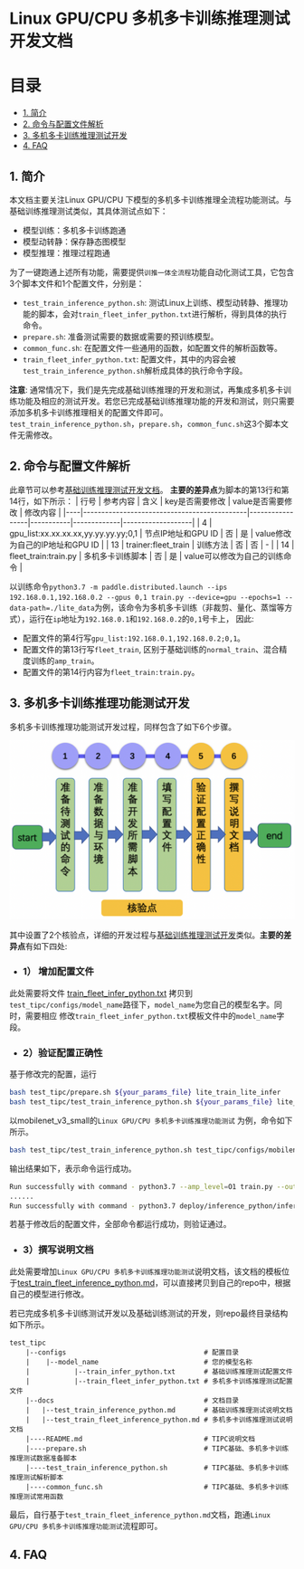 # Linux GPU/CPU 多机多卡训练推理测试开发文档

# 目录
- [1. 简介](#1)
- [2. 命令与配置文件解析](#2)
- [3. 多机多卡训练推理测试开发](#3)
- [4. FAQ](#4)

<a name="1"></a>

## 1. 简介

本文档主要关注Linux GPU/CPU 下模型的多机多卡训练推理全流程功能测试。与基础训练推理测试类似，其具体测试点如下：

- 模型训练：多机多卡训练跑通
- 模型动转静：保存静态图模型
- 模型推理：推理过程跑通

为了一键跑通上述所有功能，需要提供`训推一体全流程`功能自动化测试工具，它包含3个脚本文件和1个配置文件，分别是：

* `test_train_inference_python.sh`: 测试Linux上训练、模型动转静、推理功能的脚本，会对`train_fleet_infer_python.txt`进行解析，得到具体的执行命令。
* `prepare.sh`: 准备测试需要的数据或需要的预训练模型。
* `common_func.sh`: 在配置文件一些通用的函数，如配置文件的解析函数等。
* `train_fleet_infer_python.txt`: 配置文件，其中的内容会被`test_train_inference_python.sh`解析成具体的执行命令字段。

**注意**: 通常情况下，我们是先完成基础训练推理的开发和测试，再集成多机多卡训练功能及相应的测试开发。若您已完成基础训练推理功能的开发和测试，则只需要添加多机多卡训练推理相关的配置文件即可。`test_train_inference_python.sh`，`prepare.sh`，`common_func.sh`这3个脚本文件无需修改。

<a name="2"></a>

## 2. 命令与配置文件解析

此章节可以参考[基础训练推理测试开发文档](../train_infer_python/test_train_infer_python.md#2)。 **主要的差异点**为脚本的第13行和第14行，如下所示：
| 行号 | 参考内容                                        | 含义              | key是否需要修改 | value是否需要修改 |  修改内容                 |
|----|---------------------------------------------|-----------------|-----------|-------------|-------------------|
| 4  | gpu_list:xx.xx.xx.xx,yy.yy.yy.yy;0,1     | 节点IP地址和GPU ID        | 否         | 是           | value修改为自己的IP地址和GPU ID                |
| 13 | trainer:fleet_train                          | 训练方法            | 否         | 否           | -                 |
| 14 | fleet_train:train.py                         | 多机多卡训练脚本 | 否         | 是           | value可以修改为自己的训练命令 |

以训练命令`python3.7 -m paddle.distributed.launch --ips 192.168.0.1,192.168.0.2 --gpus 0,1 train.py --device=gpu --epochs=1 --data-path=./lite_data`为例，该命令为多机多卡训练（非裁剪、量化、蒸馏等方式），运行在`ip`地址为`192.168.0.1`和`192.168.0.2`的`0,1`号卡上，
因此:

* 配置文件的第4行写`gpu_list:192.168.0.1,192.168.0.2;0,1`。
* 配置文件的第13行写`fleet_train`, 区别于基础训练的`normal_train`、混合精度训练的`amp_train`。
* 配置文件的第14行内容为`fleet_train:train.py`。

<a name="3"></a>

## 3. 多机多卡训练推理功能测试开发

多机多卡训练推理功能测试开发过程，同样包含了如下6个步骤。

<div align="center">
    <img src="../train_infer_python/images/test_linux_train_infer_python_pipeline.png" width="800">
</div>

其中设置了2个核验点，详细的开发过程与[基础训练推理测试开发](../train_infer_python/test_train_infer_python.md#3)类似。**主要的差异点**有如下四处:

* ### 1） 增加配置文件

此处需要将文件 [train_fleet_infer_python.txt](../../mobilenetv3_prod/Step6/test_tipc/configs/mobilenet_v3_small/train_fleet_infer_python.txt) 拷贝到`test_tipc/configs/model_name`路径下，`model_name`为您自己的模型名字。同时，需要相应
修改`train_fleet_infer_python.txt`模板文件中的`model_name`字段。

* ### 2）验证配置正确性

基于修改完的配置，运行

```bash
bash test_tipc/prepare.sh ${your_params_file} lite_train_lite_infer
bash test_tipc/test_train_inference_python.sh ${your_params_file} lite_train_lite_infer
```

以mobilenet_v3_small的`Linux GPU/CPU 多机多卡训练推理功能测试` 为例，命令如下所示。

```bash
bash test_tipc/test_train_inference_python.sh test_tipc/configs/mobilenet_v3_small/train_fleet_infer_python.txt lite_train_lite_infer
```

输出结果如下，表示命令运行成功。

```bash
Run successfully with command - python3.7 --amp_level=O1 train.py --output-dir=./log/mobilenet_v3_small/lite_train_lite_infer/norm_train_gpus_0 --epochs=5   --batch-size=4!
......
Run successfully with command - python3.7 deploy/inference_python/infer.py --use-gpu=False --model-dir=./log/mobilenet_v3_small/lite_train_lite_infer/norm_train_gpus_0,1 --batch-size=1   --benchmark=False > ./log/mobilenet_v3_small/lite_train_lite_infer/python_infer_cpu_batchsize_1.log 2>&1 !
```
若基于修改后的配置文件，全部命令都运行成功，则验证通过。

* ### 3）撰写说明文档

此处需要增加`Linux GPU/CPU 多机多卡训练推理功能测试`说明文档，该文档的模板位于[test_train_fleet_inference_python.md](../../mobilenetv3_prod/Step6/test_tipc/docs/test_train_fleet_inference_python.md)，可以直接拷贝到自己的repo中，根据自己的模型进行修改。

若已完成多机多卡训练测试开发以及基础训练测试的开发，则repo最终目录结构如下所示。
```
test_tipc
    |--configs                                  # 配置目录
    |    |--model_name                          # 您的模型名称
    |           |--train_infer_python.txt       # 基础训练推理测试配置文件
    |           |--train_fleet_infer_python.txt # 多机多卡训练推理测试配置文件
    |--docs                                     # 文档目录
    |   |--test_train_inference_python.md       # 基础训练推理测试说明文档
    |   |--test_train_fleet_inference_python.md # 多机多卡训练推理测试说明文档
    |----README.md                              # TIPC说明文档
    |----prepare.sh                             # TIPC基础、多机多卡训练推理测试数据准备脚本
    |----test_train_inference_python.sh         # TIPC基础、多机多卡训练推理测试解析脚本
    |----common_func.sh                         # TIPC基础、多机多卡训练推理测试常用函数
```
最后，自行基于`test_train_fleet_inference_python.md`文档，跑通`Linux GPU/CPU 多机多卡训练推理功能测试`流程即可。

<a name="4"></a>

## 4. FAQ

